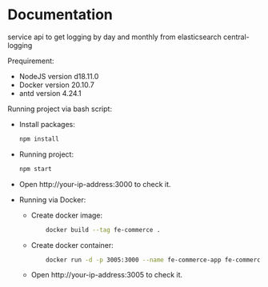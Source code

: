# Documentation
service api to get logging by day and monthly from elasticsearch central-logging

Prequirement:
- NodeJS version d18.11.0
- Docker version 20.10.7
- antd version 4.24.1

Running project via bash script:

* Install packages:

    ```bash
    npm install
    ```

* Running project:

    ```bash
    npm start
    ```
* Open http://your-ip-address:3000 to check it.

* Running via Docker:
    - Create docker image:
        ```bash
            docker build --tag fe-commerce .
        ```

    - Create docker container:
        ```bash
            docker run -d -p 3005:3000 --name fe-commerce-app fe-commerce
        ```
    - Open http://your-ip-address:3005 to check it.
